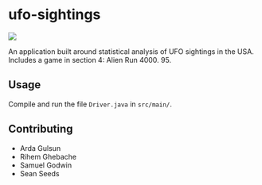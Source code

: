 # ufo-sightings
![](alien-run-4000.gif)

An application built around statistical analysis of UFO sightings in the USA. Includes a game in section 4: Alien Run 4000. 95. 

## Usage

Compile and run the file `Driver.java` in `src/main/`.

## Contributing
- Arda Gulsun
- Rihem Ghebache
- Samuel Godwin
- Sean Seeds
